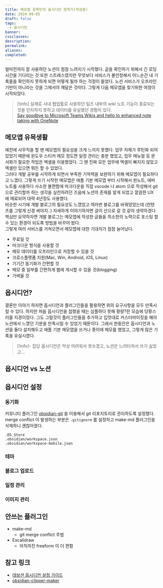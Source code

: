 ```yaml
---
title: 메모앱 유목민의 옵시디언 정착기(작성중)
date: 2024-09-05
draft: false
tags:
  - 옵시디언
banner: 
cssclasses: 
description: 
permalink: 
aliases: 
completed:
---
```

얼마전까지 잘 사용하던 노션이 점점 느려지기 시작했다. 글을 확인하기 위해서 긴 로딩시간을 기다리는 것 또한 스트레스였지만 무엇보다 서비스가 불안정해서 어느순간 내 기록들을 확인하지 못하게 되면 어떻게 될까 하는 걱정이 들었다. 노션 서비스가 오프라인 기반이 아니라는 것을 그제서야 깨달은 것이다. 그렇게 다음 메모앱을 찾기위한 여정이 시작되었다.   

> [!info]
> 실제로 사내 협업툴로 사용하던 팀즈 내부의 wiki 노트 기능이 종료되는 것을 인지하지 못하고 데이터를 유실했던 경험이 있다.  
> [Say goodbye to Microsoft Teams Wikis and hello to enhanced note taking with OneNote](https://teams.handsontek.net/2023/05/09/say-goodbye-microsoft-teams-wikis-hello-enhanced-note-taking-onenote/)

## 메모앱 유목생활
예전에 사무직을 할 땐 메모앱의 필요성을 크게 느끼지 못했다. 업무 자체가 루틴화 되어있었기 때문에 윈도우 스티커 메모 정도면 일정 관리는 충분 했었고, 업무 매뉴얼 등 문서화가 필요한 작업은 엑셀을 이용했었다. 그 땐 진짜 모든 업무에 엑셀이 빠지지 않았고 엑셀만 있으면 뭐든 할 수 있었다.  
그러다 개발 공부를 시작하게 되면서 부족한 기억력을 보완하기 위해 메모앱이 필요하다고 느꼈다. 그렇게 쓰기 시작한 메모앱은 애플 기본 메모앱 부터 시작해서 원노트, 에버노트를 사용하다 사소한 불편함에 마크다운을 직접 vscode 나 atom 으로 작성해서 git 으로 관리할까 하는 생각을 실천하려던 즈음에 노션의 존재를 알게 되었고 깔끔한 UX 에 매료되어 대략 4년정도 사용했다.  
비슷한 시기에 개발 블로그의 필요성도 느꼈었고 여러번 블로그를 바꿔댔었는데 (컨텐츠를 그렇게 신경 써야지..) 자세하게 이야기하자면 글이 산으로 갈 것 같아 생략하겠다. 핵심만 요약하자면 개발 블로그는 메모앱에 작성한 글들을 최소한의 노력으로 포스팅 할 수 있는 환경이 되도록 방법을 바꾸어 왔다.  
그렇게 여러 서비스를 거쳐오면서 메모앱에 대한 기대치가 점점 늘어났다.

- 무료일 것
- 마크다운 형식을 사용할 것
- 메모 데이터를 오프라인으로 저장할 수 있을 것
- 크로스플랫폼 지원(Mac, Win, Android, iOS, Linux)
- 기기간 동기화가 간편할 것
- 메모 중 일부를 간편하게 웹에 게시할 수 있을 것(blogging)
- 가벼울 것

## 옵시디언?
결론만 이야기 하자면 옵시디언과 플러그인들을 활용하면 위의 요구사항을 모두 만족시킬 수 있다. 하지만 처음 옵시디언을 접했을 때는 심플하다 못해 황량?한 모습에 당황스러울 지경이었다. 그도 그럴것이 플러그인들을 추가하고 입맛대로 커스터마이징을 해야 노션에서 느꼈던 기분을 만족시킬 수 있었기 때문이다. 그래서 한동안은 옵시디언과 노션을 둘다 설치해두고 애플 기본 메모앱을 쓰거나 종이에 메모를 했었고, 그렇게 많은 기록을 유실시켰다.  

> [!info]- 잡담
> 옵시디언은 막상 어려워서 못쓰겠고, 노션은 느려터져서 쓰기 싫었고...

## 옵시디언 vs 노션


## 옵시디언 설정
### 동기화
커뮤니티 플러그인 [obsidian-git](obsidian://show-plugin?id=obsidian-git) 을 이용해서 git 리포지토리로 관리하도록 설정했다. merge conflict 이 발생하는 부분은 `.gitignore` 를 설정하고 make-md 플러그인을 삭제하니 괜찮아졌다.

```
.DS_Store
.obsidian/workspace.json
.obsidian/workspace-mobile.json
```

### 테마

### 블로그 업로드

### 일정 관리

### 이미지 관리

## 안쓰는 플러그인
- make-md
	- git merge conflict 주범
- Excalidraw
	- 아직까진 freeform 이 더 편함

## 참고 링크
- [데보션 옵시디언 설정 가이드](https://devocean.sk.com/search/techBoardDetail.do?ID=165849)
- [obsidian-clipper-maker](https://obsidian-clipper-maker.ganesshkumar.com/)